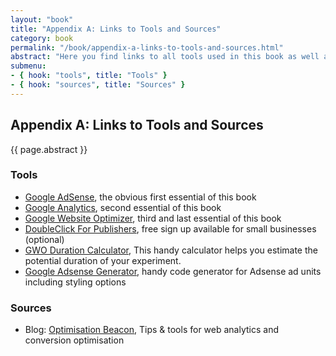 ```yaml
---
layout: "book"
title: "Appendix A: Links to Tools and Sources"
category: book
permalink: "/book/appendix-a-links-to-tools-and-sources.html"
abstract: "Here you find links to all tools used in this book as well as links to all kind of sources that helped in the process of writing it."
submenu:
- { hook: "tools", title: "Tools" }
- { hook: "sources", title: "Sources" }
---
```

## Appendix A: Links to Tools and Sources

{{ page.abstract }}

### Tools<a name="tools">&nbsp;</a>

* [Google AdSense](http://www.google.com/adsense "Google AdSense homepage"), the obvious first essential of this book
* [Google Analytics](http://www.google.com/analytics/ "Google Analytics homepage"), second essential of this book
* [Google Website Optimizer](http://www.google.com/websiteoptimizer "Google Website Optimizer homepage"), third and last essential of this book
* [DoubleClick For Publishers](http://www.google.com/dfp "DoubleClick For Publishers homepage"), free sign up available for small businesses (optional)
* [GWO Duration Calculator](https://www.google.com/analytics/siteopt/siteopt/help/calculator.html "Google Website Optimizer Duration Calculator"), This handy calculator helps you estimate the potential duration of your experiment.
* [Google Adsense Generator](http://www.adsense-generator.com/ "Google Adsense Generator"), handy code generator for Adsense ad units including styling options

### Sources<a name="sources">&nbsp;</a>

* Blog: [Optimisation Beacon](http://www.optimisationbeacon.com/ "Optimisation Beacon - Tips & tools for web analytics and conversion optimisation"), Tips & tools for web analytics and conversion optimisation
